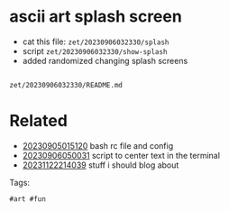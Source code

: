 # ascii art splash screen

- cat this file: `zet/20230906032330/splash`
- script `zet/20230906032330/show-splash`
- added randomized changing splash screens

```
```

` zet/20230906032330/README.md `

# Related

- [20230905015120](/zet/20230905015120/README.md) bash rc file and config
- [20230906050031](/zet/20230906050031/README.md) script to center text in the terminal
- [20231122214039](/zet/20231122214039/README.md) stuff i should blog about

Tags:

    #art #fun
